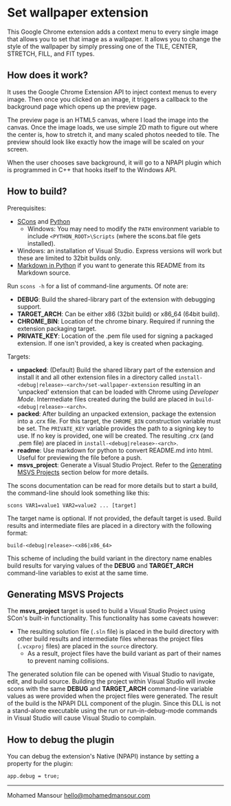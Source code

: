 Set wallpaper extension
=====================================

This Google Chrome extension adds a context menu to every single image that
allows you to set that image as a wallpaper. It allows you to change the style
of the wallpaper by simply pressing one of the TILE, CENTER, STRETCH, FILL, and
FIT types.

How does it work?
----------------
It uses the Google Chrome Extension API to inject context menus to every image.
Then once you clicked on an image, it triggers a callback to the background
page which opens up the preview page.

The preview page is an HTML5 canvas, where I load the image into the canvas.
Once the image loads, we use simple 2D math to figure out where the center is,
how to stretch it, and many scaled photos needed to tile. The preview should
look like exactly how the image will be scaled on your screen.

When the user chooses save background, it will go to a NPAPI plugin which is
programmed in C++ that hooks itself to the Windows API.

How to build?
-------------
Prerequisites:

* [SCons](http://www.scons.org/) and [Python](http://python.org/)
    * Windows: You may need to modify the `PATH` environment variable to include 
      `<PYTHON_ROOT>\Scripts` (where the scons.bat file gets installed).
* Windows: an installation of Visual Studio. Express versions will work but
  these are limited to 32bit builds only.
* [Markdown in Python](http://www.freewisdom.org/projects/python-markdown) if
  you want to generate this README from its Markdown source.


Run `scons -h` for a list of command-line arguments. Of note are:

* **DEBUG**: Build the shared-library part of the extension with debugging
  support.
* **TARGET_ARCH**: Can be either x86 (32bit build) or x86_64 (64bit build).
* **CHROME_BIN**: Location of the chrome binary. Required if running the
  extension packaging target.
* **PRIVATE_KEY**: Location of the .pem file used for signing a packaged
  extension. If one isn't provided, a key is created when packaging.

Targets:

* **unpacked**: (Default) Build the shared library part of the extension and
  install it and all other extension files in a directory called
  `install-<debug|release>-<arch>/set-wallpaper-extension` resulting in an
  'unpacked' extension that can be loaded with Chrome using _Developer Mode_.
  Intermediate files created during the build are placed in
  `build-<debug|release>-<arch>`.
* **packed**: After building an unpacked extension, package the extension into a
  .crx file. For this target, the `CHROME_BIN` construction variable must be
  set. The `PRIVATE_KEY` variable provides the path to a signing key to use.
  If no key is provided, one will be created. The resulting .crx (and .pem file)
  are placed in `install-<debug|release>-<arch>`.
* **readme**: Use markdown for python to convert README.md into html. Useful
  for previewing the file before a push.
* **msvs_project**: Generate a Visual Studio Project. Refer to the
  [Generating MSVS Projects](#msvs) section below for more details.

The scons documentation can be read for more details but to start a build, the
command-line should look something like this:

    scons VAR1=value1 VAR2=value2 ... [target]

The target name is optional. If not provided, the default target is used. Build
results and intermediate files are placed in a directory with the following
format:

    build-<debug|release>-<x86|x86_64>

This scheme of including the build variant in the directory name enables build
results for varying values of the **DEBUG** and **TARGET_ARCH** command-line
variables to exist at the same time.

Generating MSVS <a id="msvs">Projects</a>
------------------------

The **msvs_project** target is used to build a Visual Studio Project using
SCon's built-in functionality. This functionality has some caveats however:

* The resulting solution file (`.sln` file) is placed in the build directory
  with other build results and intermediate files whereas the project files
  (`.vcxproj` files) are placed in the `source` directory.
    * As a result, project files have the build variant as part of their names
      to prevent naming collisions.

The generated solution file can be opened with Visual Studio to navigate, edit,
and build source. Building the project within Visual Studio will invoke scons
with the same **DEBUG** and **TARGET_ARCH** command-line variable values as
were provided when the project files were generated. The result of the build is
the NPAPI DLL component of the plugin. Since this DLL is not a stand-alone
executable using the run or run-in-debug-mode commands in Visual Studio will
cause Visual Studio to complain.

How to debug the plugin
-----------------------
You can debug the extension's Native (NPAPI) instance by setting a property 
for the plugin:
 
    app.debug = true;

---

Mohamed Mansour hello@mohamedmansour.com
